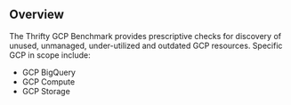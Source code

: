 ## Overview

The Thrifty GCP Benchmark provides prescriptive checks for discovery of unused, unmanaged, under-utilized and outdated GCP resources. Specific GCP in scope include:

* GCP BigQuery
* GCP Compute
* GCP Storage
